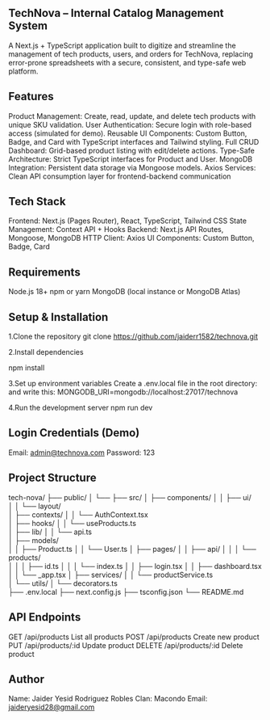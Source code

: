 ## TechNova – Internal Catalog Management System

A Next.js + TypeScript application built to digitize and streamline the management of tech products, users, and orders for TechNova, replacing error-prone spreadsheets with a secure, consistent, and type-safe web platform.

## Features
Product Management: Create, read, update, and delete tech products with unique SKU validation.
User Authentication: Secure login with role-based access (simulated for demo).
Reusable UI Components: Custom Button, Badge, and Card with TypeScript interfaces and Tailwind styling.
Full CRUD Dashboard: Grid-based product listing with edit/delete actions.
Type-Safe Architecture: Strict TypeScript interfaces for Product and User.
MongoDB Integration: Persistent data storage via Mongoose models.
Axios Services: Clean API consumption layer for frontend-backend communication


## Tech Stack
Frontend: Next.js (Pages Router), React, TypeScript, Tailwind CSS
State Management: Context API + Hooks
Backend: Next.js API Routes, Mongoose, MongoDB
HTTP Client: Axios
UI Components: Custom Button, Badge, Card


## Requirements
Node.js 18+
npm or yarn
MongoDB (local instance or MongoDB Atlas)

## Setup & Installation

1.Clone the repository
git clone https://github.com/jaiderr1582/technova.git


2.Install dependencies

npm install

3.Set up environment variables
Create a .env.local file in the root directory:
and write this: MONGODB_URI=mongodb://localhost:27017/technova


4.Run the development server
npm run dev

## Login Credentials (Demo)
Email: admin@technova.com
Password: 123


## Project Structure

tech-nova/
├── public/
│   └── 
├── src/
│   ├── components/
│   │   ├── ui/                 
│   │   └── layout/             
│   ├── contexts/
│   │   └── AuthContext.tsx     
│   ├── hooks/
│   │   └── useProducts.ts      
│   ├── lib/
│   │   └── api.ts              
│   ├── models/                  
│   │   ├── Product.ts
│   │   └── User.ts
│   ├── pages/
│   │   ├── api/
│   │   │   └── products/       
│   │   │       ├── id.ts
│   │   │       └── index.ts
│   │   ├── login.tsx
│   │   ├── dashboard.tsx      
│   │   └── _app.tsx
│   ├── services/
│   │   └── productService.ts  
│   └── utils/
│       └── decorators.ts       
├── .env.local
├── next.config.js
├── tsconfig.json
└── README.md

## API Endpoints
GET
/api/products
List all products
POST
/api/products
Create new product
PUT
/api/products/:id
Update product
DELETE
/api/products/:id
Delete product


## Author
Name: Jaider Yesid Rodriguez Robles
Clan: Macondo
Email: jaideryesid28@gmail.com